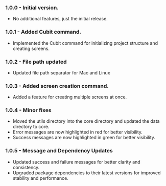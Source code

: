 ### 1.0.0 - Initial version.

- No additional features, just the initial release.

### 1.0.1 - Added Cubit command.

- Implemented the Cubit command for initializing project structure and creating screens.

### 1.0.2 - File path updated 

- Updated file path separator for Mac and Linux

### 1.0.3 - Added screen creation command.

- Added a feature for creating multiple screens at once.

### 1.0.4 - Minor fixes

- Moved the utils directory into the core directory and updated the data directory to core.
- Error messages are now highlighted in red for better visibility.
- Success messages are now highlighted in green for better visibility.

### 1.0.5 - Message and Dependency Updates

- Updated success and failure messages for better clarity and consistency.
- Upgraded package dependencies to their latest versions for improved stability and performance.